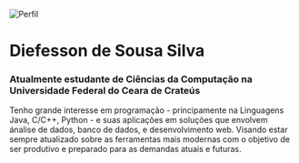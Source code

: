 ![Perfil](https://avatars3.githubusercontent.com/u/20848200?s=320&v=4)
# Diefesson de Sousa Silva

### Atualmente estudante de Ciências da Computação na Universidade Federal do Ceara de Crateús

Tenho grande interesse em programação - principamente na Linguagens Java, C/C++, Python - e suas aplicações em soluções que
envolvem ánalise de dados, banco de dados, e desenvolvimento web. Visando estar sempre atualizado sobre as ferramentas mais modernas
com o objetivo de ser produtivo e preparado para as demandas atuais e futuras.
